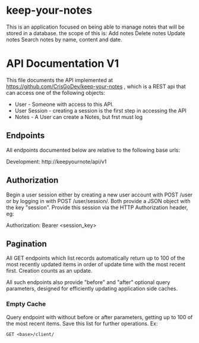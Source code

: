 # keep-your-notes
This is an application focused on being able to manage notes that will be stored in a database. the scope of this is: Add notes Delete notes Update notes Search notes by name, content and date.



# API Documentation V1

This file documents the API implemented at
https://github.com/CrisGoDev/keep-your-notes , which is a
REST api that can access one of the following objects:

- User - Someone with access to this API.
- User Session - creating a session is the first step in accessing the API
- Notes - A User can create a Notes, but frst must log

## Endpoints

All endpoints documented below are relative to the following base urls:

Development: http://keepyournote/api/v1

## Authorization

Begin a user session either by creating a new user account with POST /user or by logging in with POST /user/session/. Both provide a JSON object with the key "session". Provide this session via the HTTP Authorization header, eg:

Authorization: Bearer <session_key>

## Pagination

All GET endpoints which list records automatically return up to 100 of the most
recently updated items in order of update time with the most recent first.
Creation counts as an update.

All such endpoints also provide "before" and "after" optional query parameters,
designed for efficiently updating application side caches.

### Empty Cache

Query endpoint with without before or after parameters, getting up to 100
of the most recent items. Save this list for further operations. Ex: 

```
GET <base>/client/
```
